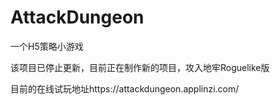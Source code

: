 # AttackDungeon

一个H5策略小游戏

该项目已停止更新，目前正在制作新的项目，攻入地牢Roguelike版

目前的在线试玩地址https://attackdungeon.applinzi.com/

